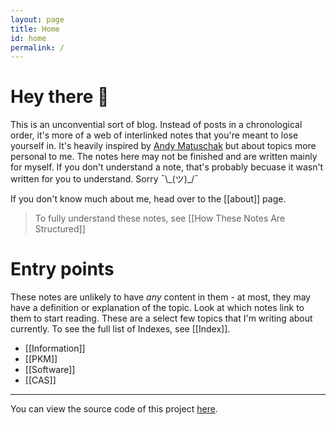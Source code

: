 ```yaml
---
layout: page
title: Home
id: home
permalink: /
---
```


# Hey there 👋

This is an unconvential sort of blog. Instead of posts in a chronological order, it's more of a web of interlinked notes that you're meant to lose yourself in. It's heavily inspired by [Andy Matuschak](https://notes.andymatuschak.org/) but about topics more personal to me. The notes here may not be finished and are written mainly for myself. If you don't understand a note, that's probably becuase it wasn't written for you to understand. Sorry ¯\\\_(ツ)\_/¯

If you don't know much about me, head over to the [[about]] page.

> To fully understand these notes, see [[How These Notes Are Structured]]

# Entry points
These notes are unlikely to have _any_ content in them - at most, they may have a definition or explanation of the topic. Look at which notes link to them to start reading. These are a select few topics that I'm writing about currently. To see the full list of Indexes, see [[Index]].

- [[Information]]
- [[PKM]]
- [[Software]]
- [[CAS]]

---

You can view the source code of this project [here](https://github.com/manassadasivuni/digital-garden).